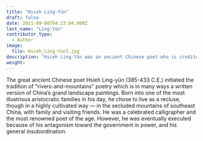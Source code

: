 ```yaml
---
title: "Hsieh Ling-Yün"
draft: false
date: 2011-09-08T04:23:04.000Z
last_name: "Ling-Yün"
contributor_type:
  - Author
image:
  file: Hsieh_Ling-Yun1.jpg
description: "Hsieh Ling-Yün was an ancient Chinese poet who is credited with initiating the tradition of “rivers-and-mountains” poetry."
weight:
---
```


The great ancient Chinese poet Hsieh Ling-yün (385-433 C.E.) initiated the tradition of "rivers-and-mountains" poetry which is in many ways a written version of China’s grand landscape paintings. Born into one of the most illustrious aristocratic families in his day, he chose to live as a recluse, though in a highly cultivated way –– in the secluded mountains of southeast China, with family and visiting friends. He was a celebrated calligrapher and the most renowned poet of the age. However, he was eventually executed because of his antagonism toward the government in power, and his general insubordination.

